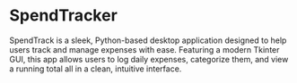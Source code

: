 # SpendTracker
SpendTrack is a sleek, Python-based desktop application designed to help users track and manage expenses with ease. Featuring a modern Tkinter GUI, this app allows users to log daily expenses, categorize them, and view a running total all in a clean, intuitive interface.

